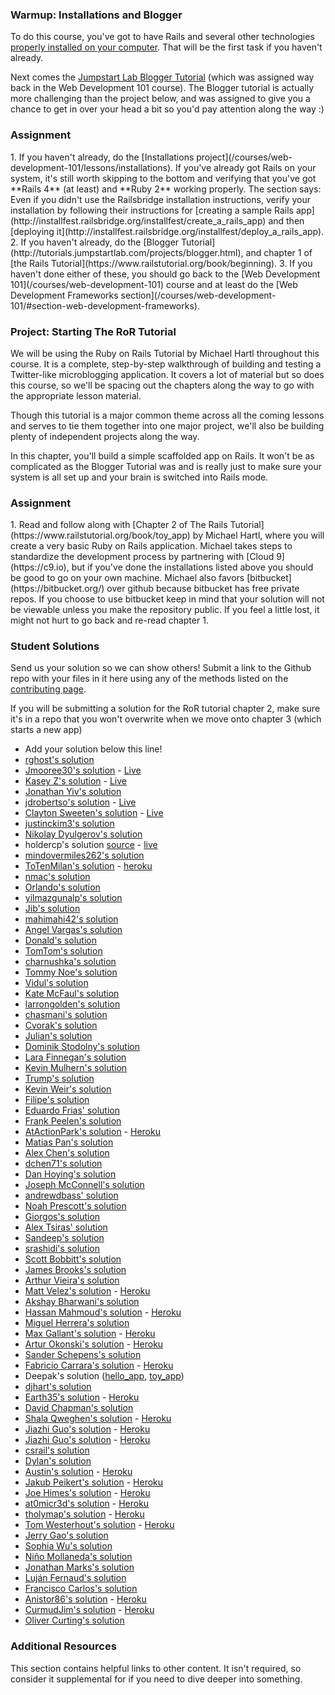 ### Warmup: Installations and Blogger

To do this course, you've got to have Rails and several other technologies [properly installed on your computer](/courses/web-development-101/lessons/installations).  That will be the first task if you haven't already.

Next comes the [Jumpstart Lab Blogger Tutorial](http://tutorials.jumpstartlab.com/projects/blogger.html) (which was assigned way back in the Web Development 101 course).  The Blogger tutorial is actually more challenging than the project below, and was assigned to give you a chance to get in over your head a bit so you'd pay attention along the way :)

### Assignment

<div class="lesson-content__panel" markdown="1">
1. If you haven't already, do the [Installations project](/courses/web-development-101/lessons/installations).  If you've already got Rails on your system, it's still worth skipping to the bottom and verifying that you've got **Rails 4** (at least) and **Ruby 2** working properly.  The section says:
    Even if you didn't use the Railsbridge installation instructions, verify your installation by following their instructions for [creating a sample Rails app](http://installfest.railsbridge.org/installfest/create_a_rails_app) and then [deploying it](http://installfest.railsbridge.org/installfest/deploy_a_rails_app).
2. If you haven't already, do the [Blogger Tutorial](http://tutorials.jumpstartlab.com/projects/blogger.html), and chapter 1 of [the Rails Tutorial](https://www.railstutorial.org/book/beginning).
3. If you haven't done either of these, you should go back to the [Web Development 101](/courses/web-development-101) course and at least do the [Web Development Frameworks section](/courses/web-development-101/#section-web-development-frameworks).
</div>

### Project: Starting The RoR Tutorial

We will be using the Ruby on Rails Tutorial by Michael Hartl throughout this course.  It is a complete, step-by-step walkthrough of building and testing a Twitter-like microblogging application.  It covers a lot of material but so does this course, so we'll be spacing out the chapters along the way to go with the appropriate lesson material.

Though this tutorial is a major common theme across all the coming lessons and serves to tie them together into one major project, we'll also be building plenty of independent projects along the way.

In this chapter, you'll build a simple scaffolded app on Rails.  It won't be as complicated as the Blogger Tutorial was and is really just to make sure your system is all set up and your brain is switched into Rails mode.

### Assignment
<div class="lesson-content__panel" markdown="1">
1. Read and follow along with [Chapter 2 of The Rails Tutorial](https://www.railstutorial.org/book/toy_app) by Michael Hartl, where you will create a very basic Ruby on Rails application. Michael takes steps to standardize the development process by partnering with [Cloud 9](https://c9.io), but if you've done the installations listed above you should be good to go on your own machine. Michael also favors [bitbucket](https://bitbucket.org/) over github because bitbucket has free private repos. If you choose to use bitbucket keep in mind that your solution will not be viewable unless you make the repository public.  If you feel a little lost, it might not hurt to go back and re-read chapter 1.
</div>

### Student Solutions
Send us your solution so we can show others! Submit a link to the Github repo with your files in it here using any of the methods listed on the [contributing page](http://github.com/TheOdinProject/curriculum/blob/master/contributing.md).

If you will be submitting a solution for the RoR tutorial chapter 2, make sure it's in a repo that you won't overwrite when we move onto chapter 3 (which starts a new app)

* Add your solution below this line!
* [rghost's solution](https://github.com/MariaTikhonova/toy_app)
* [Jmooree30's solution](https://github.com/jmooree30/Rails-toy-app.git) - [Live](https://mysterious-wave-57564.herokuapp.com/)
* [Kasey Z's solution](https://github.com/kasey-z/toy_app) - [Live](https://tranquil-brook-79304.herokuapp.com/)
* [Jonathan Yiv's solution](https://github.com/JonathanYiv/toy_app)
* [jdrobertso's solution](https://github.com/jdrobertso/toy_app) - [Live](https://dry-ravine-83827.herokuapp.com/)
* [Clayton Sweeten's solution](https://github.com/cjsweeten101/toy_app) - [Live](https://pure-temple-81247.herokuapp.com/)
* [justinckim3's solution](https://github.com/justinckim3/toy_app)
* [Nikolay Dyulgerov's solution](https://github.com/NicolayD/toy_app)
* holdercp's solution [source](https://github.com/holdercp/toy-app-hartl) - [live](https://pacific-oasis-91346.herokuapp.com/users/1)
* [mindovermiles262's solution](https://github.com/mindovermiles262/toy_app)
* [ToTenMilan's solution](https://github.com/ToTenMilan/the_odin_project/tree/master/rails/toy_app) - [heroku](https://guarded-forest-30130.herokuapp.com/)
* [nmac's solution](https://github.com/nmacawile/toy_app)
* [Orlando's solution](https://github.com/orlandodan14/Ruby-on-Rails/tree/master/Toy_app)
* [yilmazgunalp's solution](https://limitless-waters-75566.herokuapp.com/)
* [Jib's solution](https://github.com/NuclearMachine/odin_rails)
* [mahimahi42's solution](https://github.com/mahimahi42/firstrailsproject)
* [Angel Vargas's solution](https://github.com/arioth/demo_app)
* [Donald's solution](https://github.com/donaldali/demo_app)
* [TomTom's solution](https://github.com/tim5046/projectOdin/tree/master/Rails/IntroductionToRails/demo_app)
* [charnushka's solution](https://bitbucket.org/charleszardo/demo_app)
* [Tommy Noe's solution](https://github.com/thomasjnoe/demo_rails_app)
* [Vidul's solution](https://github.com/viparthasarathy/toy-app)
* [Kate McFaul's solution](https://github.com/craftykate/odin-project/tree/master/Chapter_04-Advanced_Rails/sample_rails_app)
* [larrongolden's solution](https://github.com/larrongolden/toy-app)
* [chasmani's solution](https://github.com/chasmani/toy_app)
* [Cvorak's solution](https://github.com/cvorak/Rails_toy_app)
* [Julian's solution](https://github.com/JulsFelic/toy_app)
* [Dominik Stodolny's solution](https://github.com/dstodolny/toy_app)
* [Lara Finnegan's solution](https://github.com/lcf0285/toy_app)
* [Kevin Mulhern's solution](https://github.com/KevinMulhern/toy_app)
* [Trump's solution](https://github.com/trump812/toy_app)
* [Kevin Weir's solution](https://github.com/IDCrisis2/the_odin_project/tree/master/Starting%20the%20RoR%20Tutorial/toy_app)
* [Filipe's solution](https://github.com/panceri/demo-app)
* [Eduardo Frias' solution](https://github.com/feek1g/theodinproject/tree/master/RubyOnRails/toy_app)
* [Frank Peelen's solution](https://github.com/FrankPeelen/rails_tutorial_chapter_2)
* [AtActionPark's solution](https://github.com/AtActionPark/toy_app) - [Heroku](https://fathomless-everglades-4313.herokuapp.com/)
* [Matias Pan's solution](https://github.com/kriox26/odin_toy_app)
* [Alex Chen's solution](https://github.com/Chenzilla/toy_app)
* [dchen71's solution](https://github.com/dchen71/the_odin_project/tree/master/Rails/toy_app)
* [Dan Hoying's solution](https://github.com/danhoying/toy_app)
* [Joseph McConnell's solution](https://github.com/JJMcConnell/TheOdinProject/tree/master/RailsTutorialCh2/toy_app)
* [andrewdbass' solution](https://github.com/andrewdbass/toy_app)
* [Noah Prescott's solution](https://github.com/npresco/top/tree/master/rails_tutorial/toy_app)
* [Giorgos's solution](https://github.com/vinPopulaire/toy_app)
* [Alex Tsiras' solution](https://github.com/arialblack14/toy_app)
* [Sandeep's solution](https://github.com/sand33pn/toy_app)
* [srashidi's solution](https://github.com/srashidi/Rails_Tutorial)
* [Scott Bobbitt's solution](https://github.com/sco-bo/toy)
* [James Brooks's solution](https://github.com/jhbrooks/toy_app)
* [Arthur Vieira's solution](https://github.com/arthur-vieira/toy_app)
* [Matt Velez's solution](https://github.com/Timecrash/toy_app) - [Heroku](https://pacific-shore-90734.herokuapp.com/)
* [Akshay Bharwani's solution](https://github.com/akshaybharwani/toy_app)
* [Hassan Mahmoud's solution](https://github.com/HassanTC/toy-app) - [Heroku](https://odin-toy-app.herokuapp.com/)
* [Miguel Herrera's solution](https://github.com/migueloherrera/toy_app)
* [Max Gallant's solution](https://github.com/mcgalcode/toy_app) - [Heroku](https://still-sea-98097.herokuapp.com//)
* [Artur Okonski's solution](https://github.com/cloudtemplar/hello_app) - [Heroku](https://infinite-everglades-78397.herokuapp.com/)
* [Sander Schepens's solution](https://github.com/schepens83/theodinproject.com/tree/master/rails/project2--ch1-2-the-rails-tutorial)
* [Fabricio Carrara's solution](https://bitbucket.org/fcarrara/toy_app/src) - [Heroku](https://mighty-coast-3724.herokuapp.com)
* Deepak's solution ([hello_app](https://github.com/Deepak5050/hello_app.git), [toy_app](https://github.com/Deepak5050/toy_app3.git))
* [djhart's solution](https://github.com/djhart/toy_app)
* [Earth35's solution](https://github.com/Earth35/toy_app) - [Heroku](http://safe-lowlands-63069.herokuapp.com)
* [David Chapman's solution](https://github.com/davidchappy/hartl_toy_app)
* [Shala Qweghen's solution](https://github.com/ShalaQweghen/toy_app) - [Heroku](https://young-forest-57908.herokuapp.com/)
* [Jiazhi Guo's solution](https://github.com/jerrykuo7727/toy_app) - [Heroku](https://toy-app-by-jiazhi.herokuapp.com/)
* [Jiazhi Guo's solution](https://github.com/dckwong/toy_app) - [Heroku](https://fast-sands-99168.herokuapp.com/)
* [csrail's solution](https://github.com/csrail/toy_app)
* [Dylan's solution](https://github.com/resputin/the_odin_project/tree/master/Rails/toy_app)
* [Austin's solution](https://github.com/CouchofTomato/toy_app) - [Heroku](https://couch-toy-app.herokuapp.com/)
* [Jakub Peikert's solution](https://github.com/JPeikert/odin_project/tree/master/rails/warmup/toy_app) - [Heroku](https://jpeikert-toy-app.herokuapp.com/)
* [Joe Himes's solution](https://github.com/deedle42/toy_app) - [Heroku](https://peaceful-fortress-41063.herokuapp.com/)
* [at0micr3d's solution](https://github.com/at0micr3d/toy_app) - [Heroku](https://powerful-retreat-66686.herokuapp.com/)
* [tholymap's solution](https://bitbucket.org/tholymap/toy_app) - [Heroku](https://mighty-plains-35715.herokuapp.com/)
* [Tom Westerhout's solution](https://github.com/Westw00d/toy_app) - [Heroku](https://secret-basin-23722.herokuapp.com/)
* [Jerry Gao's solution](https://github.com/blackwright/hartl_rails/tree/master/toy_app)
* [Sophia Wu's solution](https://github.com/SophiaLWu/toy-app)
* [Niño Mollaneda's solution](https://github.com/ninoM/toy_app)
* [Jonathan Marks's solution](https://github.com/johnjmarks4/toy_app)
* [Luján Fernaud's solution](https://github.com/lujanfernaud/rails-toy-app)
* [Francisco Carlos's solution](https://github.com/fcarlosdev/the_odin_project/tree/master/rails_project/toy_app)
* [Anistor86's solution](https://github.com/anistor86/toy_app) - [Heroku](https://polar-tor-29313.herokuapp.com)
* [CurmudJim's solution](https://github.com/CurmudJim/toy_app) - [Heroku](https://toy-jim.herokuapp.com/)
* [Oliver Curting's solution](https://github.com/Curting/toy_app)

### Additional Resources
This section contains helpful links to other content. It isn't required, so consider it supplemental for if you need to dive deeper into something.
